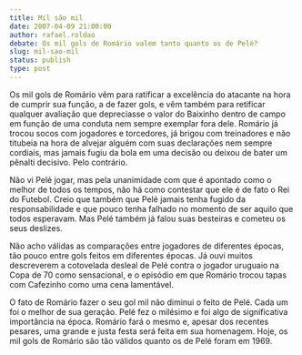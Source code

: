 ```yaml
---
title: Mil são mil
date: 2007-04-09 21:00:00
author: rafael.roldao
debate: Os mil gols de Romário valem tanto quanto os de Pelé?
slug: mil-sao-mil
status: publish 
type: post
---
```


Os mil gols de Romário vêm para ratificar a excelência do atacante na hora de cumprir sua função, a de fazer gols, e vêm também para retificar qualquer avaliação que depreciasse o valor do Baixinho dentro de campo em função de uma conduta nem sempre exemplar fora dele. Romário já trocou socos com jogadores e torcedores, já brigou com treinadores e não titubeia na hora de alvejar alguém com suas declarações nem sempre cordiais, mas jamais fugiu da bola em uma decisão ou deixou de bater um pênalti decisivo. Pelo contrário.  

  

Não vi Pelé jogar, mas pela unanimidade com que é apontado como o melhor de todos os tempos, não há como contestar que ele é de fato o Rei do Futebol. Creio que também que Pelé jamais tenha fugido da responsabilidade e que pouco tenha falhado no momento de ser aquilo que todos esperavam. Mas Pelé também já falou suas besteiras e cometeu os seus deslizes.   

  

Não acho válidas as comparações entre jogadores de diferentes épocas, tão pouco entre gols feitos em diferentes épocas. Já ouvi muitos descreverem a cotovelada desleal de Pelé contra o jogador uruguaio na Copa de 70 como sensacional, e o episódio em que Romário trocou tapas com Cafezinho como uma cena lamentável.   

  

O fato de Romário fazer o seu gol mil não diminui o feito de Pelé. Cada um foi o melhor de sua geração. Pelé fez o milésimo e foi algo de significativa importância na época. Romário fará o mesmo e, apesar dos recentes pesares, uma grande e justa festa será feita em sua homenagem. Hoje, os mil gols de Romário são tão válidos quanto os de Pelé foram em 1969.
